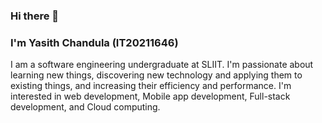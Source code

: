 ### Hi there 👋
### I'm Yasith Chandula (IT20211646)

I am a software engineering undergraduate at SLIIT. I'm passionate about learning new things, discovering new technology and applying them to existing things, and increasing their efficiency and performance. I'm interested in web development, Mobile app development, Full-stack development, and Cloud computing. 


<!--
**yasithchandula/yasithchandula** is a ✨ _special_ ✨ repository because its `README.md` (this file) appears on your GitHub profile.

Here are some ideas to get you started:
-IT20211646 - yasithchandula
- 🔭 I’m currently working on ...
- 🌱 I’m currently learning ...
- 👯 I’m looking to collaborate on ...
- 🤔 I’m looking for help with ...
- 💬 Ask me about ...
- 📫 How to reach me: ...
- 😄 Pronouns: ...
- ⚡ Fun fact: ...
-->
